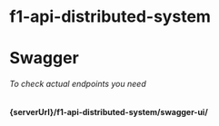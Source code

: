 # f1-api-distributed-system

# Swagger

###### To check actual endpoints you need
**{serverUrl}/f1-api-distributed-system/swagger-ui/**